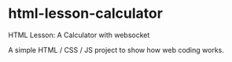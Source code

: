 # html-lesson-calculator
HTML Lesson: A Calculator with websocket

A simple HTML / CSS / JS project to show how web coding works.

